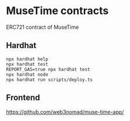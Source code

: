 # MuseTime contracts

ERC721 contract of MuseTime

## Hardhat

```shell
npx hardhat help
npx hardhat test
REPORT_GAS=true npx hardhat test
npx hardhat node
npx hardhat run scripts/deploy.ts
```

## Frontend

https://github.com/web3nomad/muse-time-app/
